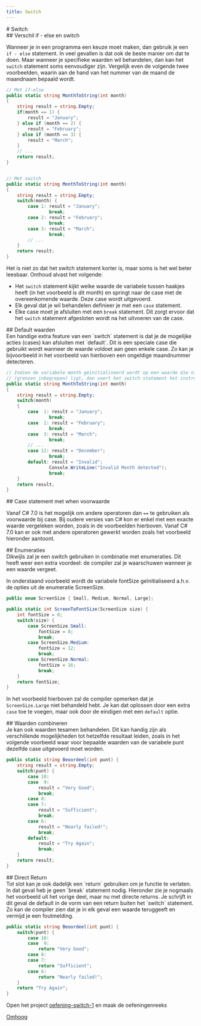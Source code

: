 ```yaml
---
title: Switch
---
```

<div class="header1" id="top" markdown = "1"># Switch
</div>

<div class="header2" markdown = "1">## Verschil if - else en switch
</div>

Wanneer je in een programma een keuze moet maken, dan gebruik je een `if - else` statement. In veel gevallen is dat ook de beste manier om dat te doen. Maar wanneer je specifieke waarden wil behandelen, dan kan het `switch` statement soms eenvoudiger zijn. Vergelijk even de volgende twee voorbeelden, waarin aan de hand van het nummer van de maand de maandnaam bepaald wordt.

```csharp
// Met if-else
public static string MonthToString(int month) 
{
    string result = string.Empty;
    if(month == 1) {
        result = "January";
    } else if (month == 2) {
        result = "February";
    } else if (month == 3) {
        result = "March";
    }
    // ...
    return result;
}


// Met switch
public static string MonthToString(int month) 
{
    string result = string.Empty;
    switch(month) {
        case 1: result = "January"; 
                break;
        case 2: result = "February";
                break;
        case 3: result = "March";
                break;
        // ...
    }
    return result;
}
```

Het is niet zo dat het switch statement korter is, maar soms is het wel beter leesbaar. Onthoud alvast het volgende:

- Het `switch` statement kijkt welke waarde de variabele tussen haakjes heeft (in het voorbeeld is dit month) en springt naar de case met de overeenkomende waarde. Deze case wordt uitgevoerd.
- Elk geval dat je wil behandelen definieer je met een `case` statement.
- Elke case moet je afsluiten met een `break` statement. Dit zorgt ervoor dat het `switch` statement afgesloten wordt na het uitvoeren van de case. 

<div class="header2" markdown = "1">## Default waarden
</div>
Een handige extra feature van een `switch` statement is dat je de mogelijke acties (cases) kan afsluiten met `default`. Dit is een speciale case die gebruikt wordt wanneer de waarde voldoet aan geen enkele case. Zo kan je bijvoorbeeld in het voorbeeld van hierboven een ongeldige maandnummer detecteren.

```csharp
// Indien de variabele month geïnitialiseerd wordt op een waarde die niet tussen 1 en 12 
// (grenzen inbegrepen) ligt, dan voert het switch statement het instructieblok bij default uit.
public static string MonthToString(int month) 
{
    string result = string.Empty;
    switch(month) 
    {
        case  1: result = "January"; 
                break;
        case  2: result = "February";
                break;
        case  3: result = "March";
                break;
        // ...
        case 12: result = "December";
                break;
        default: result = "Invalid";
                Console.WriteLine("Invalid Month detected");
                break;
    }
    return result;
}
```

<div class="header2" markdown = "1">## Case statement met when voorwaarde
</div>

Vanaf C# 7.0 is het mogelijk om andere operatoren dan `==` te gebruiken als voorwaarde bij case. Bij oudere versies van C# kon er enkel met een exacte waarde vergeleken worden, zoals in de voorbeelden hierboven. Vanaf C# 7.0 kan er ook met andere operatoren gewerkt worden zoals het voorbeeld hieronder aantoont.


<div class="header2" markdown = "1">## Enumeraties
</div>
Dikwijls zal je een switch gebruiken in combinatie met enumeraties. Dit heeft weer een extra voordeel: de compiler zal je waarschuwen wanneer je een waarde vergeet.

In onderstaand voorbeeld wordt de variabele fontSize geïnitialiseerd a.h.v. de opties uit de enumeratie ScreenSize.

```csharp
public enum ScreenSize { Small, Medium, Normal, Large};

public static int ScreenToFontSize(ScreenSize size) {
    int fontSize = 0;
    switch(size) {
        case ScreenSize.Small:
            fontSize = 8;
            break;
        case ScreenSize.Medium:
            fontSize = 12;
            break;
        case ScreenSize.Normal:
            fontSize = 16;
            break;
    }
    return fontSize;
}
```
In het voorbeeld hierboven zal de compiler opmerken dat je `ScreenSize.Large` niet behandeld hebt. Je kan dat oplossen door een extra `case` toe te voegen, maar ook door de eindigen met een `default` optie.

<div class="header2" markdown = "1">## Waarden combineren
</div>
Je kan ook waarden tesamen behandelen. Dit kan handig zijn als verschillende mogelijkheden tot hetzelfde resultaat leiden, zoals in het volgende voorbeeld waar voor bepaalde waarden van de variabele punt dezelfde case uitgevoerd moet worden.

```csharp
public static string Beoordeel(int punt) {
    string result = string.Empty;
    switch(punt) {
        case 10:
        case  9:
            result = "Very Good";
            break;
        case 8:
        case 7:
            result = "Sufficient";
            break;
        case 6:
            result = "Nearly failed!";
            break;
        default:
            result = "Try Again";
            break;
    }
    return result;
}
```

<div class="header2" markdown = "1">## Direct Return
</div>
Tot slot kan je ook dadelijk een `return` gebruiken om je functie te verlaten. In dat geval heb je geen `break` statement nodig. Hieronder zie je nogmaals het voorbeeld uit het vorige deel, maar nu met directe returns. Je schrijft in dit geval de default in de vorm van een return buiten het `switch` statement. Zo kan de compiler zien dat je in elk geval een waarde teruggeeft en vermijd je een foutmelding.

```csharp
public static string Beoordeel(int punt) {
    switch(punt) {
        case 10:
        case  9:
            return "Very Good";
        case 8:
        case 7:
            return "Sufficient";
        case 6:
            return "Nearly failed!";
    }
    return "Try Again";
}
```

<div class="note oefening">
    <p>Open het project <a href="https://github.com/sma-it/oefening-switch-1" target="_blank">oefening-switch-1</a> en maak de oefeningenreeks</p>
</div>

<div class="toTop"><a href="#top">Omhoog</a></div>



